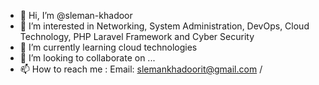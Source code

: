 - 👋 Hi, I’m @sleman-khadoor
- 👀 I’m interested in Networking, System Administration, DevOps, Cloud Technology, PHP Laravel Framework and Cyber Security
- 🌱 I’m currently learning cloud technologies
- 💞️ I’m looking to collaborate on ...
- 📫 How to reach me :
          Email: slemankhadoorit@gmail.com
/
<!---
sleman-khadoor/sleman-khadoor is a ✨ special ✨ repository because its `README.md` (this file) appears on your GitHub profile.
You can click the Preview link to take a look at your changes.
--->
